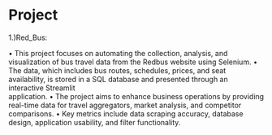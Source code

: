 # Project

1.)Red_Bus:

•	This project focuses on automating the collection, analysis, and visualization of bus travel data from the Redbus website using Selenium. 
•	The data, which includes bus routes, schedules, prices, and seat availability, is stored in a SQL database and presented through an interactive Streamlit     
  application. 
•	The project aims to enhance business operations by providing real-time data for travel aggregators, market analysis, and competitor comparisons.
• Key metrics include data scraping accuracy, database design, application usability, and filter functionality.
